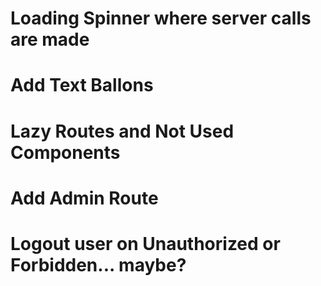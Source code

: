 # Loading Spinner where server calls are made

# Add Text Ballons

# Lazy Routes and Not Used Components

# Add Admin Route

# Logout user on Unauthorized or Forbidden... maybe?
